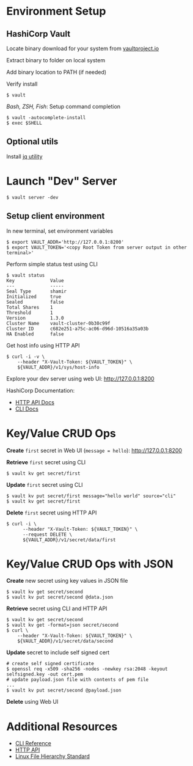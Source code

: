 # Environment Setup
## HashiCorp Vault
Locate binary download for your system from [vaultproject.io](https://www.vaultproject.io/)

Extract binary to folder on local system

Add binary location to PATH (if needed)

Verify install 
```
$ vault
```
*Bash, ZSH, Fish*: Setup command completion 
```
$ vault -autocomplete-install
$ exec $SHELL
```
## Optional utils
Install [jq utility](https://stedolan.github.io/jq/)
# Launch "Dev" Server
```shell script
$ vault server -dev
```

## Setup client environment
In new terminal, set environment variables
```shell script
$ export VAULT_ADDR='http://127.0.0.1:8200'
$ export VAULT_TOKEN='<copy Root Token from server output in other terminal>'
```

Perform simple status test using CLI
```shell script
$ vault status
Key             Value
---             -----
Seal Type       shamir
Initialized     true
Sealed          false
Total Shares    1
Threshold       1
Version         1.3.0
Cluster Name    vault-cluster-0b30c99f
Cluster ID      c682e251-a75c-ac06-d96d-10516a35a03b
HA Enabled      false
```
Get host info using HTTP API
```shell script
$ curl -i -v \
    --header "X-Vault-Token: ${VAULT_TOKEN}" \
    ${VAULT_ADDR}/v1/sys/host-info
```
Explore your dev server using web UI: http://127.0.0.1:8200

HashiCorp Documentation:
* [HTTP API Docs](https://www.vaultproject.io/api/overview.html)
* [CLI Docs](https://www.vaultproject.io/docs/commands/index.html)

# Key/Value CRUD Ops

**Create** `first` secret in Web UI (`message = hello`): http://127.0.0.1:8200

**Retrieve** `first` secret using CLI
```shell script
$ vault kv get secret/first
```
**Update** `first` secret using CLI
```shell script
$ vault kv put secret/first message="hello world" source="cli"
$ vault kv get secret/first
```
**Delete** `first` secret using HTTP API
```shell script
$ curl -i \
      --header "X-Vault-Token: ${VAULT_TOKEN}" \
      --request DELETE \
      ${VAULT_ADDR}/v1/secret/data/first
```
# Key/Value CRUD Ops with JSON

**Create**  new secret using key values in JSON file
```shell script
$ vault kv get secret/second
$ vault kv put secret/second @data.json
```
**Retrieve** secret using CLI and HTTP API
```shell script
$ vault kv get secret/second
$ vault kv get -format=json secret/second
$ curl \
    --header "X-Vault-Token: ${VAULT_TOKEN}" \
    ${VAULT_ADDR}/v1/secret/data/second
```
 
**Update** secret to include self signed cert
```shell script
# create self signed certificate
$ openssl req -x509 -sha256 -nodes -newkey rsa:2048 -keyout selfsigned.key -out cert.pem
# update payload.json file with contents of pem file
...
$ vault kv put secret/second @payload.json
```
**Delete** using Web UI

# Additional Resources
- [CLI Reference](https://www.vaultproject.io/docs/commands/index.html)
- [HTTP API](https://www.vaultproject.io/api/overview.html)
- [Linux File Hierarchy Standard](https://en.wikipedia.org/wiki/Filesystem_Hierarchy_Standard)